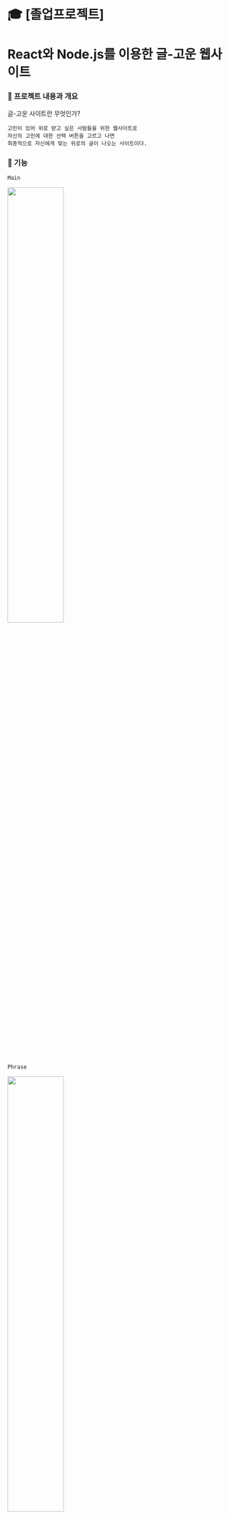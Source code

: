 #  :mortar_board: [졸업프로젝트] 
# React와 Node.js를 이용한 글-고운 웹사이트

###  :bouquet: 프로젝트 내용과 개요

글-고운 사이트란 무엇인가?
```
고민이 있어 위로 받고 싶은 사람들을 위한 웹사이트로
자신의 고민에 대한 선택 버튼을 고르고 나면
최종적으로 자신에게 맞는 위로의 글이 나오는 사이트이다.
```
### :blossom: 기능
```
Main
```
<img src="https://user-images.githubusercontent.com/59958929/102879332-ee5b4080-448c-11eb-9f61-0ef98d414727.gif" width="50%">

```
Phrase
```
<img src="https://user-images.githubusercontent.com/59958929/102878781-1bf3ba00-448c-11eb-86ae-a30d9358ab49.gif" width="50%">

```
Join
```
<img src="https://user-images.githubusercontent.com/59958929/102879805-bdc7d680-448d-11eb-9a84-6a34d0132e78.gif" width="50%">

```
Login
```
<img src="https://user-images.githubusercontent.com/59958929/102886298-30d64a80-4498-11eb-9abf-6aa5a94b29b8.gif" width="50%">

```
Memo
```
<img src="https://user-images.githubusercontent.com/59958929/102886698-ee613d80-4498-11eb-8f92-86ed15141616.gif" width="50%">

```
Board & Comment
```
<img src="https://user-images.githubusercontent.com/59958929/101912409-0b7a4e80-3c05-11eb-98de-82f9bee392c2.png" width="50%">

```
Logout
<img src="https://user-images.githubusercontent.com/59958929/102887099-9e36ab00-4499-11eb-87ae-113f69d5c913.gi" width="50%">
```
### :sunflower: 기획서 및 코드 분석
https://drive.google.com/file/d/1-aDzDenR_ylPs5nQI3rau2l93g25sPIq/view?usp=sharing

## 배포
https://geulgoun.herokuapp.com/
